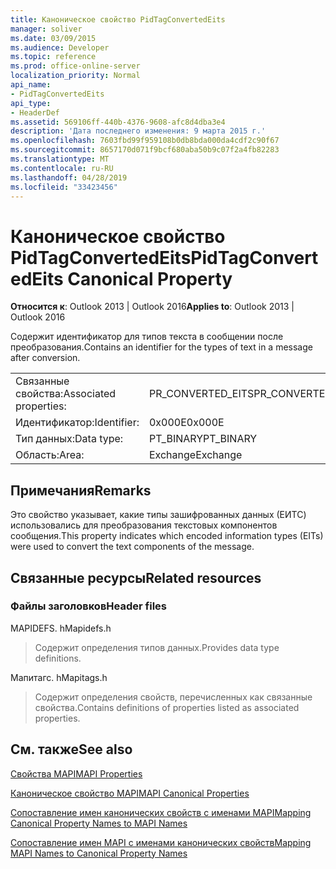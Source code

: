```yaml
---
title: Каноническое свойство PidTagConvertedEits
manager: soliver
ms.date: 03/09/2015
ms.audience: Developer
ms.topic: reference
ms.prod: office-online-server
localization_priority: Normal
api_name:
- PidTagConvertedEits
api_type:
- HeaderDef
ms.assetid: 569106ff-440b-4376-9608-afc8d4dba3e4
description: 'Дата последнего изменения: 9 марта 2015 г.'
ms.openlocfilehash: 7603fbd99f959108b0db8bda000da4cdf2c90f67
ms.sourcegitcommit: 8657170d071f9bcf680aba50b9c07f2a4fb82283
ms.translationtype: MT
ms.contentlocale: ru-RU
ms.lasthandoff: 04/28/2019
ms.locfileid: "33423456"
---
```

# <a name="pidtagconvertedeits-canonical-property"></a><span data-ttu-id="477f4-103">Каноническое свойство PidTagConvertedEits</span><span class="sxs-lookup"><span data-stu-id="477f4-103">PidTagConvertedEits Canonical Property</span></span>

  
  
<span data-ttu-id="477f4-104">**Относится к**: Outlook 2013 | Outlook 2016</span><span class="sxs-lookup"><span data-stu-id="477f4-104">**Applies to**: Outlook 2013 | Outlook 2016</span></span> 
  
<span data-ttu-id="477f4-105">Содержит идентификатор для типов текста в сообщении после преобразования.</span><span class="sxs-lookup"><span data-stu-id="477f4-105">Contains an identifier for the types of text in a message after conversion.</span></span>
  
|||
|:-----|:-----|
|<span data-ttu-id="477f4-106">Связанные свойства:</span><span class="sxs-lookup"><span data-stu-id="477f4-106">Associated properties:</span></span>  <br/> |<span data-ttu-id="477f4-107">PR_CONVERTED_EITS</span><span class="sxs-lookup"><span data-stu-id="477f4-107">PR_CONVERTED_EITS</span></span>  <br/> |
|<span data-ttu-id="477f4-108">Идентификатор:</span><span class="sxs-lookup"><span data-stu-id="477f4-108">Identifier:</span></span>  <br/> |<span data-ttu-id="477f4-109">0x000E</span><span class="sxs-lookup"><span data-stu-id="477f4-109">0x000E</span></span>  <br/> |
|<span data-ttu-id="477f4-110">Тип данных:</span><span class="sxs-lookup"><span data-stu-id="477f4-110">Data type:</span></span>  <br/> |<span data-ttu-id="477f4-111">PT_BINARY</span><span class="sxs-lookup"><span data-stu-id="477f4-111">PT_BINARY</span></span>  <br/> |
|<span data-ttu-id="477f4-112">Область:</span><span class="sxs-lookup"><span data-stu-id="477f4-112">Area:</span></span>  <br/> |<span data-ttu-id="477f4-113">Exchange</span><span class="sxs-lookup"><span data-stu-id="477f4-113">Exchange</span></span>  <br/> |
   
## <a name="remarks"></a><span data-ttu-id="477f4-114">Примечания</span><span class="sxs-lookup"><span data-stu-id="477f4-114">Remarks</span></span>

<span data-ttu-id="477f4-115">Это свойство указывает, какие типы зашифрованных данных (ЕИТС) использовались для преобразования текстовых компонентов сообщения.</span><span class="sxs-lookup"><span data-stu-id="477f4-115">This property indicates which encoded information types (EITs) were used to convert the text components of the message.</span></span>
  
## <a name="related-resources"></a><span data-ttu-id="477f4-116">Связанные ресурсы</span><span class="sxs-lookup"><span data-stu-id="477f4-116">Related resources</span></span>

### <a name="header-files"></a><span data-ttu-id="477f4-117">Файлы заголовков</span><span class="sxs-lookup"><span data-stu-id="477f4-117">Header files</span></span>

<span data-ttu-id="477f4-118">MAPIDEFS. h</span><span class="sxs-lookup"><span data-stu-id="477f4-118">Mapidefs.h</span></span>
  
> <span data-ttu-id="477f4-119">Содержит определения типов данных.</span><span class="sxs-lookup"><span data-stu-id="477f4-119">Provides data type definitions.</span></span>
    
<span data-ttu-id="477f4-120">Мапитагс. h</span><span class="sxs-lookup"><span data-stu-id="477f4-120">Mapitags.h</span></span>
  
> <span data-ttu-id="477f4-121">Содержит определения свойств, перечисленных как связанные свойства.</span><span class="sxs-lookup"><span data-stu-id="477f4-121">Contains definitions of properties listed as associated properties.</span></span>
    
## <a name="see-also"></a><span data-ttu-id="477f4-122">См. также</span><span class="sxs-lookup"><span data-stu-id="477f4-122">See also</span></span>



[<span data-ttu-id="477f4-123">Свойства MAPI</span><span class="sxs-lookup"><span data-stu-id="477f4-123">MAPI Properties</span></span>](mapi-properties.md)
  
[<span data-ttu-id="477f4-124">Каноническое свойство MAPI</span><span class="sxs-lookup"><span data-stu-id="477f4-124">MAPI Canonical Properties</span></span>](mapi-canonical-properties.md)
  
[<span data-ttu-id="477f4-125">Сопоставление имен канонических свойств с именами MAPI</span><span class="sxs-lookup"><span data-stu-id="477f4-125">Mapping Canonical Property Names to MAPI Names</span></span>](mapping-canonical-property-names-to-mapi-names.md)
  
[<span data-ttu-id="477f4-126">Сопоставление имен MAPI с именами канонических свойств</span><span class="sxs-lookup"><span data-stu-id="477f4-126">Mapping MAPI Names to Canonical Property Names</span></span>](mapping-mapi-names-to-canonical-property-names.md)


